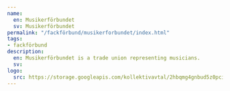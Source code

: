 ```yaml
---
name:
  en: Musikerförbundet
  sv: Musikerförbundet
permalink: "/fackförbund/musikerforbundet/index.html"
tags:
- fackförbund
description:
  en: Musikerförbundet is a trade union representing musicians.
  sv:
logo:
  src: https://storage.googleapis.com/kollektivavtal/2hbqmg4gnbud5z0pcift5gazfi7t
---
```

